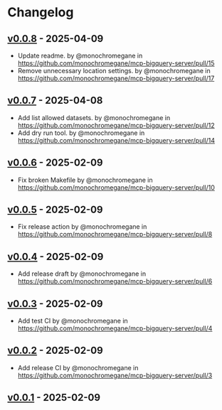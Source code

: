# Changelog

## [v0.0.8](https://github.com/monochromegane/mcp-bigquery-server/compare/v0.0.7...v0.0.8) - 2025-04-09
- Update readme. by @monochromegane in https://github.com/monochromegane/mcp-bigquery-server/pull/15
- Remove unnecessary location settings. by @monochromegane in https://github.com/monochromegane/mcp-bigquery-server/pull/17

## [v0.0.7](https://github.com/monochromegane/mcp-bigquery-server/compare/v0.0.6...v0.0.7) - 2025-04-08
- Add list allowed datasets. by @monochromegane in https://github.com/monochromegane/mcp-bigquery-server/pull/12
- Add dry run tool. by @monochromegane in https://github.com/monochromegane/mcp-bigquery-server/pull/14

## [v0.0.6](https://github.com/monochromegane/mcp-bigquery-server/compare/v0.0.5...v0.0.6) - 2025-02-09
- Fix broken Makefile by @monochromegane in https://github.com/monochromegane/mcp-bigquery-server/pull/10

## [v0.0.5](https://github.com/monochromegane/mcp-bigquery-server/compare/v0.0.4...v0.0.5) - 2025-02-09
- Fix release action by @monochromegane in https://github.com/monochromegane/mcp-bigquery-server/pull/8

## [v0.0.4](https://github.com/monochromegane/mcp-bigquery-server/compare/v0.0.3...v0.0.4) - 2025-02-09
- Add release draft by @monochromegane in https://github.com/monochromegane/mcp-bigquery-server/pull/6

## [v0.0.3](https://github.com/monochromegane/mcp-bigquery-server/compare/v0.0.2...v0.0.3) - 2025-02-09
- Add test CI by @monochromegane in https://github.com/monochromegane/mcp-bigquery-server/pull/4

## [v0.0.2](https://github.com/monochromegane/mcp-bigquery-server/compare/v0.0.1...v0.0.2) - 2025-02-09
- Add release CI by @monochromegane in https://github.com/monochromegane/mcp-bigquery-server/pull/3

## [v0.0.1](https://github.com/monochromegane/mcp-bigquery-server/commits/v0.0.1) - 2025-02-09
